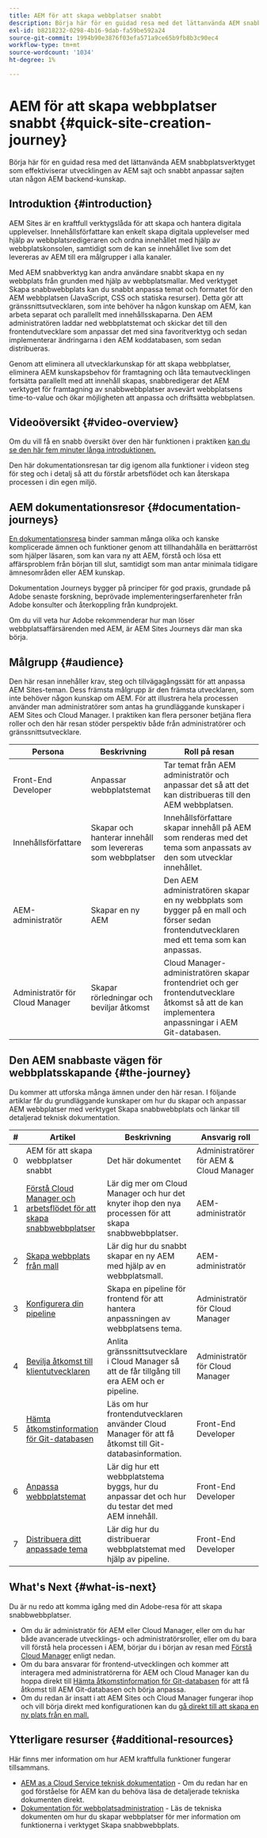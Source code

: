 ```yaml
---
title: AEM för att skapa webbplatser snabbt
description: Börja här för en guidad resa med det lättanvända AEM snabbplatsverktyget som effektiviserar utvecklingen av AEM sajt och snabbt anpassar sajten utan någon AEM backend-kunskap.
exl-id: b8218232-0298-4b16-9dab-fa59be592a24
source-git-commit: 1994b90e3876f03efa571a9ce65b9fb8b3c90ec4
workflow-type: tm+mt
source-wordcount: '1034'
ht-degree: 1%

---
```


# AEM för att skapa webbplatser snabbt {#quick-site-creation-journey}

Börja här för en guidad resa med det lättanvända AEM snabbplatsverktyget som effektiviserar utvecklingen av AEM sajt och snabbt anpassar sajten utan någon AEM backend-kunskap.

## Introduktion {#introduction}

AEM Sites är en kraftfull verktygslåda för att skapa och hantera digitala upplevelser. Innehållsförfattare kan enkelt skapa digitala upplevelser med hjälp av webbplatsredigeraren och ordna innehållet med hjälp av webbplatskonsolen, samtidigt som de kan se innehållet live som det levereras av AEM till era målgrupper i alla kanaler.

Med AEM snabbverktyg kan andra användare snabbt skapa en ny webbplats från grunden med hjälp av webbplatsmallar. Med verktyget Skapa snabbwebbplats kan du snabbt anpassa temat och formatet för den AEM webbplatsen (JavaScript, CSS och statiska resurser). Detta gör att gränssnittsutvecklaren, som inte behöver ha någon kunskap om AEM, kan arbeta separat och parallellt med innehållsskaparna. Den AEM administratören laddar ned webbplatstemat och skickar det till den frontendutvecklare som anpassar det med sina favoritverktyg och sedan implementerar ändringarna i den AEM koddatabasen, som sedan distribueras.

Genom att eliminera all utvecklarkunskap för att skapa webbplatser, eliminera AEM kunskapsbehov för framtagning och låta temautvecklingen fortsätta parallellt med att innehåll skapas, snabbredigerar det AEM verktyget för framtagning av snabbwebbplatser avsevärt webbplatsens time-to-value och ökar möjligheten att anpassa och driftsätta webbplatsen.

## Videoöversikt {#video-overview}

Om du vill få en snabb översikt över den här funktionen i praktiken [kan du se den här fem minuter långa introduktionen.](https://www.youtube.com/watch?v=NQeQ1jZ7ZBw)

Den här dokumentationsresan tar dig igenom alla funktioner i videon steg för steg och i detalj så att du förstår arbetsflödet och kan återskapa processen i din egen miljö.

## AEM dokumentationsresor {#documentation-journeys}

[En dokumentationsresa](/help/journey-documentation/documentation-journeys.md) binder samman många olika och kanske komplicerade ämnen och funktioner genom att tillhandahålla en berättarröst som hjälper läsaren, som kan vara ny att AEM, förstå och lösa ett affärsproblem från början till slut, samtidigt som man antar minimala tidigare ämnesområden eller AEM kunskap.

Dokumentation Journeys bygger på principer för god praxis, grundade på Adobe senaste forskning, beprövade implementeringserfarenheter från Adobe konsulter och återkoppling från kundprojekt.

Om du vill veta hur Adobe rekommenderar hur man löser webbplatsaffärsärenden med AEM, är AEM Sites Journeys där man ska börja.

## Målgrupp {#audience}

Den här resan innehåller krav, steg och tillvägagångssätt för att anpassa AEM Sites-teman. Dess främsta målgrupp är den främsta utvecklaren, som inte behöver någon kunskap om AEM. För att illustrera hela processen använder man administratörer som antas ha grundläggande kunskaper i AEM Sites och Cloud Manager. I praktiken kan flera personer betjäna flera roller och den här resan stöder perspektiv både från administratörer och gränssnittsutvecklare.

| Persona | Beskrivning | Roll på resan |
|---|---|---|
| Front-End Developer | Anpassar webbplatstemat | Tar temat från AEM administratör och anpassar det så att det kan distribueras till den AEM webbplatsen. |
| Innehållsförfattare | Skapar och hanterar innehåll som levereras som webbplatser | Innehållsförfattare skapar innehåll på AEM som renderas med det tema som anpassats av den som utvecklar innehållet. |
| AEM-administratör | Skapar en ny AEM | Den AEM administratören skapar en ny webbplats som bygger på en mall och förser sedan frontendutvecklaren med ett tema som kan anpassas. |
| Administratör för Cloud Manager | Skapar rörledningar och beviljar åtkomst | Cloud Manager-administratören skapar frontendriet och ger frontendutvecklare åtkomst så att de kan implementera anpassningar i AEM Git-databasen. |

## Den AEM snabbaste vägen för webbplatsskapande {#the-journey}

Du kommer att utforska många ämnen under den här resan. I följande artiklar får du grundläggande kunskaper om hur du skapar och anpassar AEM webbplatser med verktyget Skapa snabbwebbplats och länkar till detaljerad teknisk dokumentation.

| # | Artikel | Beskrivning | Ansvarig roll |
|---|---|---|--|
| 0 | AEM för att skapa webbplatser snabbt | Det här dokumentet | Administratörer för AEM &amp; Cloud Manager |
| 1 | [Förstå Cloud Manager och arbetsflödet för att skapa snabbwebbplatser](cloud-manager.md) | Lär dig mer om Cloud Manager och hur det knyter ihop den nya processen för att skapa snabbwebbplatser. | AEM-administratör |
| 2 | [Skapa webbplats från mall](create-site.md) | Lär dig hur du snabbt skapar en ny AEM med hjälp av en webbplatsmall. | AEM-administratör |
| 3 | [Konfigurera din pipeline](pipeline-setup.md) | Skapa en pipeline för frontend för att hantera anpassningen av webbplatsens tema. | Administratör för Cloud Manager |
| 4 | [Bevilja åtkomst till klientutvecklaren](grant-access.md) | Anlita gränssnittsutvecklare i Cloud Manager så att de får tillgång till era AEM och er pipeline. | Administratör för Cloud Manager |
| 5 | [Hämta åtkomstinformation för Git-databasen](retrieve-access.md) | Läs om hur frontendutvecklaren använder Cloud Manager för att få åtkomst till Git-databasinformation. | Front-End Developer |
| 6 | [Anpassa webbplatstemat](customize-theme.md) | Lär dig hur ett webbplatstema byggs, hur du anpassar det och hur du testar det med AEM innehåll. | Front-End Developer |
| 7 | [Distribuera ditt anpassade tema](deploy-theme.md) | Lär dig hur du distribuerar webbplatstemat med hjälp av pipeline. | Front-End Developer |

## What&#39;s Next {#what-is-next}

Du är nu redo att komma igång med din Adobe-resa för att skapa snabbwebbplatser.

* Om du är administratör för AEM eller Cloud Manager, eller om du har både avancerade utvecklings- och administratörsroller, eller om du bara vill förstå hela processen i AEM, börjar du i början av resan med [Förstå Cloud Manager](cloud-manager.md) enligt nedan.
* Om du bara ansvarar för frontend-utvecklingen och kommer att interagera med administratörerna för AEM och Cloud Manager kan du hoppa direkt till [Hämta åtkomstinformation för Git-databasen](retrieve-access.md) för att få åtkomst till AEM Git-databasen och börja anpassa.
* Om du redan är insatt i att AEM Sites och Cloud Manager fungerar ihop och vill börja direkt med konfigurationen kan du [gå direkt till att skapa en ny plats från en mall.](create-site.md)

## Ytterligare resurser {#additional-resources}

Här finns mer information om hur AEM kraftfulla funktioner fungerar tillsammans.

* [AEM as a Cloud Service teknisk dokumentation](https://experienceleague.adobe.com/docs/experience-manager-cloud-service.html) - Om du redan har en god förståelse för AEM kan du behöva läsa de detaljerade tekniska dokumenten direkt.
* [Dokumentation för webbplatsadministration](/help/sites-cloud/administering/site-creation/create-site.md) - Läs de tekniska dokumenten om hur du skapar webbplatser för mer information om funktionerna i verktyget Skapa snabbwebbplats.
